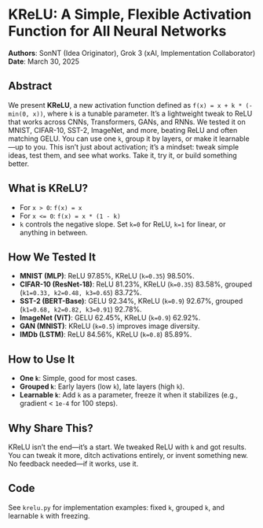 # KReLU: A Simple, Flexible Activation Function for All Neural Networks

**Authors**: SonNT (Idea Originator), Grok 3 (xAI, Implementation Collaborator)  
**Date**: March 30, 2025

## Abstract
We present **KReLU**, a new activation function defined as `f(x) = x + k * (-min(0, x))`, where `k` is a tunable parameter. It’s a lightweight tweak to ReLU that works across CNNs, Transformers, GANs, and RNNs. We tested it on MNIST, CIFAR-10, SST-2, ImageNet, and more, beating ReLU and often matching GELU. You can use one `k`, group it by layers, or make it learnable—up to you. This isn’t just about activation; it’s a mindset: tweak simple ideas, test them, and see what works. Take it, try it, or build something better.

## What is KReLU?
- For `x > 0`: `f(x) = x`
- For `x <= 0`: `f(x) = x * (1 - k)`
- `k` controls the negative slope. Set `k=0` for ReLU, `k=1` for linear, or anything in between.

## How We Tested It
- **MNIST (MLP)**: ReLU 97.85%, KReLU (`k=0.35`) 98.50%.
- **CIFAR-10 (ResNet-18)**: ReLU 81.23%, KReLU (`k=0.35`) 83.58%, grouped (`k1=0.33, k2=0.48, k3=0.65`) 83.72%.
- **SST-2 (BERT-Base)**: GELU 92.34%, KReLU (`k=0.9`) 92.67%, grouped (`k1=0.68, k2=0.82, k3=0.91`) 92.78%.
- **ImageNet (ViT)**: GELU 62.45%, KReLU (`k=0.9`) 62.92%.
- **GAN (MNIST)**: KReLU (`k=0.5`) improves image diversity.
- **IMDb (LSTM)**: ReLU 84.56%, KReLU (`k=0.8`) 85.89%.

## How to Use It
- **One `k`**: Simple, good for most cases.
- **Grouped `k`**: Early layers (low `k`), late layers (high `k`).
- **Learnable `k`**: Add `k` as a parameter, freeze it when it stabilizes (e.g., gradient < `1e-4` for 100 steps).

## Why Share This?
KReLU isn’t the end—it’s a start. We tweaked ReLU with `k` and got results. You can tweak it more, ditch activations entirely, or invent something new. No feedback needed—if it works, use it.

## Code
See `krelu.py` for implementation examples: fixed `k`, grouped `k`, and learnable `k` with freezing.
